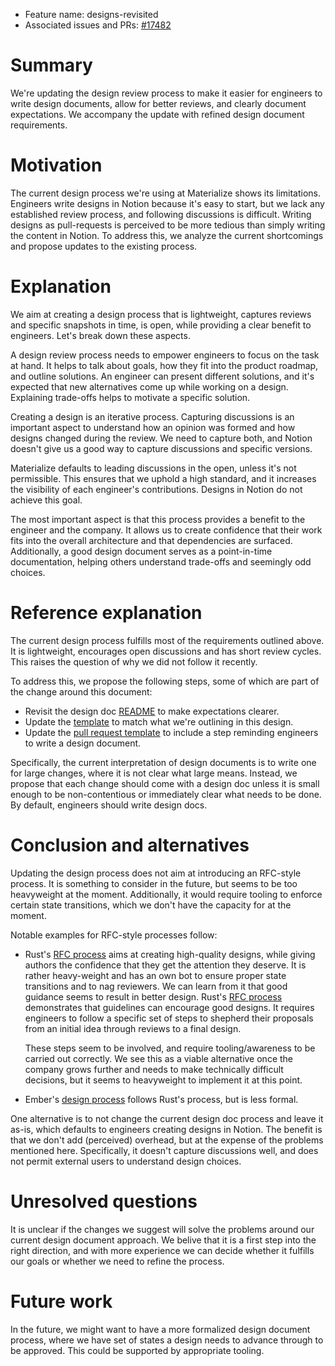 - Feature name: designs-revisited
- Associated issues and PRs: [#17482][#17482]

[#17482]: https://github.com/MaterializeInc/materialize/pull/17482

# Summary
[summary]: #summary

We're updating the design review process to make it easier for engineers to write design documents, allow for better reviews, and clearly document expectations.
We accompany the update with refined design document requirements.

# Motivation
[motivation]: #motivation

The current design process we're using at Materialize shows its limitations.
Engineers write designs in Notion because it's easy to start, but we lack any established review process, and following discussions is difficult.
Writing designs as pull-requests is perceived to be more tedious than simply writing the content in Notion.
To address this, we analyze the current shortcomings and propose updates to the existing process.

# Explanation
[explanation]: #explanation

We aim at creating a design process that is lightweight, captures reviews and specific snapshots in time, is open, while providing a clear benefit to engineers.
Let's break down these aspects.

A design review process needs to empower engineers to focus on the task at hand.
It helps to talk about goals, how they fit into the product roadmap, and outline solutions.
An engineer can present different solutions, and it's expected that new alternatives come up while working on a design.
Explaining trade-offs helps to motivate a specific solution.

Creating a design is an iterative process.
Capturing discussions is an important aspect to understand how an opinion was formed and how designs changed during the review.
We need to capture both, and Notion doesn't give us a good way to capture discussions and specific versions.

Materialize defaults to leading discussions in the open, unless it's not permissible.
This ensures that we uphold a high standard, and it increases the visibility of each engineer's contributions.
Designs in Notion do not achieve this goal.

The most important aspect is that this process provides a benefit to the engineer and the company.
It allows us to create confidence that their work fits into the overall architecture and that dependencies are surfaced.
Additionally, a good design document serves as a point-in-time documentation, helping others understand trade-offs and seemingly odd choices.

# Reference explanation
[reference-explanation]: #reference-explanation

The current design process fulfills most of the requirements outlined above.
It is lightweight, encourages open discussions and has short review cycles.
This raises the question of why we did not follow it recently.

To address this, we propose the following steps, some of which are part of the change around this document:
* Revisit the design doc [README](./README.md) to make expectations clearer.
* Update the [template](./00000000_template.md) to match what we're outlining in this design.
* Update the [pull request template](/.github/pull_request_template.md) to include a step reminding engineers to write a design document.

Specifically, the current interpretation of design documents is to write one for large changes, where it is not clear what large means.
Instead, we propose that each change should come with a design doc unless it is small enough to be non-contentious or immediately clear what needs to be done.
By default, engineers should write design docs.

# Conclusion and alternatives
[conclusion-and-alternatives]: #conclusion-and-alternatives

Updating the design process does not aim at introducing an RFC-style process.
It is something to consider in the future, but seems to be too heavyweight at the moment.
Additionally, it would require tooling to enforce certain state transitions, which we don't have the capacity for at the moment.

Notable examples for RFC-style processes follow:
* Rust's [RFC process](https://rust-lang.github.io/rfcs/) aims at creating high-quality designs, while giving authors the confidence that they get the attention they deserve.
  It is rather heavy-weight and has an own bot to ensure proper state transitions and to nag reviewers.
  We can learn from it that good guidance seems to result in better design.
  Rust's [RFC process](https://rust-lang.github.io/rfcs/0002-rfc-process.html) demonstrates that guidelines can encourage good designs.
  It requires engineers to follow a specific set of steps to shepherd their proposals from an initial idea through reviews to a final design.

  These steps seem to be involved, and require tooling/awareness to be carried out correctly.
  We see this as a viable alternative once the company grows further and needs to make technically difficult decisions, but it seems to heavyweight to implement it at this point.
* Ember's [design process](https://rfcs.emberjs.com/) follows Rust's process, but is less formal.

One alternative is to not change the current design doc process and leave it as-is, which defaults to engineers creating designs in Notion.
The benefit is that we don't add (perceived) overhead, but at the expense of the problems mentioned here.
Specifically, it doesn't capture discussions well, and does not permit external users to understand design choices.

# Unresolved questions
[unresolved-questions]: #unresolved-questions

It is unclear if the changes we suggest will solve the problems around our current design document approach.
We belive that it is a first step into the right direction, and with more experience we can decide whether it fulfills our goals or whether we need to refine the process.

# Future work
[future-work]: #future-work

In the future, we might want to have a more formalized design document process, where we have set of states a design needs to advance through to be approved.
This could be supported by appropriate tooling.
